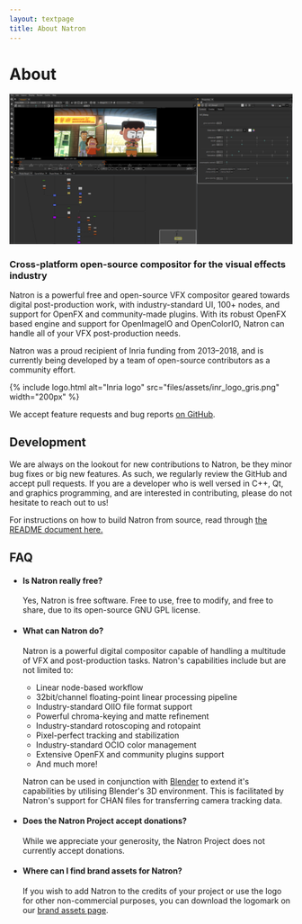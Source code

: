 ```yaml
---
layout: textpage
title: About Natron
---
```


# About

![An animated cartoon shot open in Natron](img/about-screenshot.png)

### Cross-platform open-source compositor for the visual effects industry

Natron is a powerful free and open-source VFX compositor geared towards digital post-production work, with industry-standard UI, 100+ nodes, and support for OpenFX and community-made plugins. With its robust OpenFX based engine and support for OpenImageIO and OpenColorIO, Natron can handle all of your VFX post-production needs.

Natron was a proud recipient of Inria funding from 2013–2018, and is currently being developed by a team of open-source contributors as a community effort.

{% include logo.html
   alt="Inria logo"
   src="files/assets/inr_logo_gris.png"
   width="200px" 
%}

We accept feature requests and bug reports [on GitHub](https://github.com/natronGitHub/natron/issues).

## Development

We are always on the lookout for new contributions to Natron, be they minor bug fixes or big new features. As such, we regularly review the GitHub and accept pull requests. If you are a developer who is well versed in C++, Qt, and graphics programming, and are interested in contributing, please do not hesitate to reach out to us!

For instructions on how to build Natron from source, read through [the README document here.](https://github.com/NatronGitHub/Natron#building-and-installing-from-source)

## FAQ

- #### Is Natron really free?
  Yes, Natron is free software. Free to use, free to modify, and free to share, due to its open-source GNU GPL license.

- #### What can Natron do?
  Natron is a powerful digital compositor capable of handling a multitude of VFX and post-production tasks. Natron's capabilities include but are not limited to:
   * Linear node-based workflow
   * 32bit/channel floating-point linear processing pipeline
   * Industry-standard OIIO file format support
   * Powerful chroma-keying and matte refinement
   * Industry-standard rotoscoping and rotopaint
   * Pixel-perfect tracking and stabilization
   * Industry-standard OCIO color management
   * Extensive OpenFX and community plugins support
   * And much more!

  Natron can be used in conjunction with [Blender](https://www.blender.org/) to extend it's capabilities by utilising Blender's 3D environment. This is facilitated by Natron's support for CHAN files for transferring camera tracking data.

- #### Does the Natron Project accept donations?
  While we appreciate your generosity, the Natron Project does not currently accept donations.

- #### Where can I find brand assets for Natron?
  If you wish to add Natron to the credits of your project or use the logo for other non-commercial purposes, you can download the logomark on our [brand assets page](/brand).
